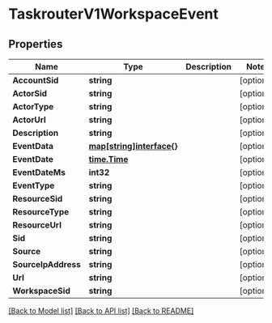 # TaskrouterV1WorkspaceEvent

## Properties

Name | Type | Description | Notes
------------ | ------------- | ------------- | -------------
**AccountSid** | **string** |  | [optional] 
**ActorSid** | **string** |  | [optional] 
**ActorType** | **string** |  | [optional] 
**ActorUrl** | **string** |  | [optional] 
**Description** | **string** |  | [optional] 
**EventData** | [**map[string]interface{}**](.md) |  | [optional] 
**EventDate** | [**time.Time**](time.Time.md) |  | [optional] 
**EventDateMs** | **int32** |  | [optional] 
**EventType** | **string** |  | [optional] 
**ResourceSid** | **string** |  | [optional] 
**ResourceType** | **string** |  | [optional] 
**ResourceUrl** | **string** |  | [optional] 
**Sid** | **string** |  | [optional] 
**Source** | **string** |  | [optional] 
**SourceIpAddress** | **string** |  | [optional] 
**Url** | **string** |  | [optional] 
**WorkspaceSid** | **string** |  | [optional] 

[[Back to Model list]](../README.md#documentation-for-models) [[Back to API list]](../README.md#documentation-for-api-endpoints) [[Back to README]](../README.md)


